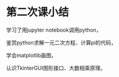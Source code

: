 # 第二次课小结

学习了用jupyter notebook调用python，

鉴赏python求解一元二次方程、计算pi的代码，

学会matplotlib画图，

认识TkinterGUI图形接口、大数相乘原理。